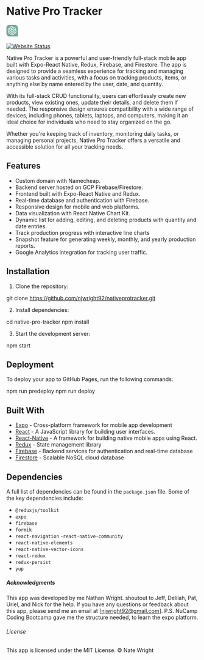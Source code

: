 # Native Pro Tracker

<p>
  <img src="./assets/img/gptLogo.png" width="30" height="30" alt="ChatGPT Logo">
</p>

[![Website Status](https://img.shields.io/website-up-down-green-red/http/shields.io.svg)](https://www.nativeprotracker.com/)

Native Pro Tracker is a powerful and user-friendly full-stack mobile app built with Expo-React Native, Redux, Firebase, and Firestore. The app is designed to provide a seamless experience for tracking and managing various tasks and activities, with a focus on tracking products, items, or anything else by name entered by the user, date, and quantity.

With its full-stack CRUD functionality, users can effortlessly create new products, view existing ones, update their details, and delete them if needed. The responsive design ensures compatibility with a wide range of devices, including phones, tablets, laptops, and computers, making it an ideal choice for individuals who need to stay organized on the go.

Whether you're keeping track of inventory, monitoring daily tasks, or managing personal projects, Native Pro Tracker offers a versatile and accessible solution for all your tracking needs.


## Features

- Custom domain with Namecheap.
- Backend server hosted on GCP Firebase/Firestore.
- Frontend built with Expo-React Native and Redux.
- Real-time database and authentication with Firebase.
- Responsive design for mobile and web platforms.
- Data visualization with React Native Chart Kit.
- Dynamic list for adding, editing, and deleting products with quantity and date entries.
- Track production progress with interactive line charts
- Snapshot feature for generating weekly, monthly, and yearly production reports.
- Google Analytics integration for tracking user traffic.


## Installation

1. Clone the repository:

git clone https://github.com/njwright92/nativeprotracker.git

2. Install dependencies:

cd native-pro-tracker
npm install

3. Start the development server:

npm start

## Deployment

To deploy your app to GitHub Pages, run the following commands:

npm run predeploy
npm run deploy


## Built With

- [Expo](https://expo.dev/) - Cross-platform framework for mobile app development
- [React](https://reactjs.org/) - A JavaScript library for building user interfaces.
- [React-Native](https://reactnative.dev/) - A framework for building native mobile apps using React.
- [Redux](https://redux.js.org/) - State management library
- [Firebase](https://firebase.google.com/) - Backend services for authentication and real-time database
- [Firestore](https://firebase.google.com/products/firestore) - Scalable NoSQL cloud database


## Dependencies

A full list of dependencies can be found in the `package.json` file. Some of the key dependencies include:

- `@reduxjs/toolkit`
- `expo`
- `firebase`
- `formik`
- `react-navigation`
-`react-native-community`
- `react-native-elements`
- `react-native-vector-icons`
- `react-redux`
- `redux-persist`
- `yup`


##### Acknowledgments 

This app was developed by me Nathan Wright. shoutout to Jeff, Delilah, Pat, Uriel, and Nick for the help.
If you have any questions or feedback about this app, please send me an email at [njwright92@gmail.com].
P.S. NuCamp Coding Bootcamp gave me the structure needed, to learn the expo platform.


###### License

This app is licensed under the MIT License.
&copy; Nate Wright
